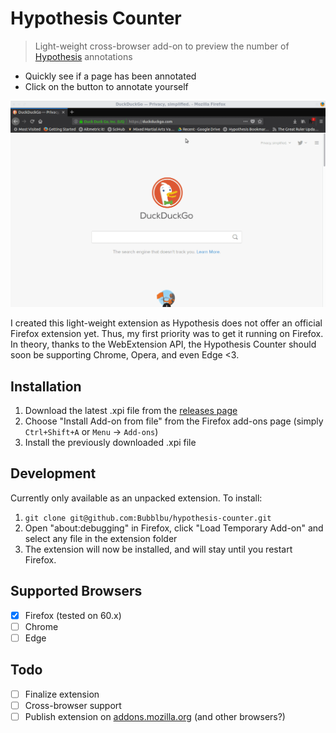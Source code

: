 # Hypothesis Counter

> Light-weight cross-browser add-on to preview the number of [Hypothesis](https://hypothes.is) annotations

- Quickly see if a page has been annotated
- Click on the button to annotate yourself

![](images/hypo-count.gif)

I created this light-weight extension as Hypothesis does not offer an official Firefox extension yet. Thus, my first priority was to get it running on Firefox. In theory, thanks to the WebExtension API, the Hypothesis Counter should soon be supporting Chrome, Opera, and even Edge <3.

## Installation

1. Download the latest .xpi file from the [releases page](https://github.com/Bubblbu/hypothesis-counter/releases)
2. Choose "Install Add-on from file" from the Firefox add-ons page (simply `Ctrl+Shift+A` or `Menu` -> `Add-ons`)
3. Install the previously downloaded .xpi file

## Development

Currently only available as an unpacked extension. To install:

1. `git clone git@github.com:Bubblbu/hypothesis-counter.git`
2. Open "about:debugging" in Firefox, click "Load Temporary Add-on" and select any file in the extension folder
3. The extension will now be installed, and will stay until you restart Firefox.

## Supported Browsers

- [x] Firefox (tested on 60.x)
- [ ] Chrome
- [ ] Edge

## Todo

- [ ] Finalize extension
- [ ] Cross-browser support
- [ ] Publish extension on [addons.mozilla.org](https://addons.mozilla.org) (and other browsers?)